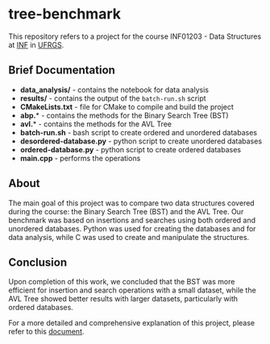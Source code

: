 # tree-benchmark

This repository refers to a project for the course INF01203 - Data Structures at [INF](https://www.inf.ufrgs.br/site/en) in [UFRGS](http://www.ufrgs.br/ufrgs/inicial).

## Brief Documentation

- **data_analysis/** - contains the notebook for data analysis
- **results/** - contains the output of the `batch-run.sh` script
- **CMakeLists.txt** - file for CMake to compile and build the project
- **abp.*** - contains the methods for the Binary Search Tree (BST)
- **avl.*** - contains the methods for the AVL Tree
- **batch-run.sh** - bash script to create ordered and unordered databases
- **desordered-database.py** - python script to create unordered databases
- **ordered-database.py** - python script to create ordered databases
- **main.cpp** - performs the operations

## About

The main goal of this project was to compare two data structures covered during the course: the Binary Search Tree (BST) and the AVL Tree. Our benchmark was based on insertions and searches using both ordered and unordered databases. Python was used for creating the databases and for data analysis, while C was used to create and manipulate the structures.

## Conclusion

Upon completion of this work, we concluded that the BST was more efficient for insertion and search operations with a small dataset, while the AVL Tree showed better results with larger datasets, particularly with ordered databases.

For a more detailed and comprehensive explanation of this project, please refer to this [document](https://docs.google.com/document/d/1STO7e1hHVLVLtDGfnXgcLTsWxNb8A1QZb-wRzvXhbn4/edit?usp=sharing).





